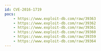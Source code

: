 ```yaml
---
id: CVE-2016-1719
pocs:
    - https://www.exploit-db.com/raw/39363
    - https://www.exploit-db.com/raw/39362
    - https://www.exploit-db.com/raw/39361
    - https://www.exploit-db.com/raw/39360
    - https://www.exploit-db.com/raw/39359
    - https://www.exploit-db.com/raw/39364
---
```

